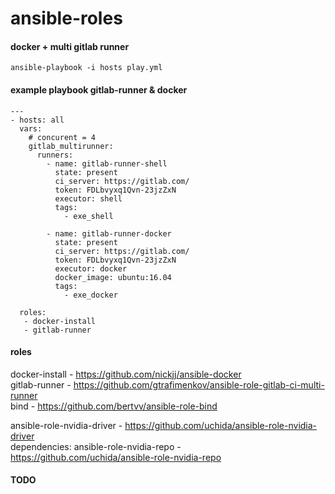 # ansible-roles

#### docker + multi gitlab runner
`ansible-playbook -i hosts play.yml`

#### example playbook gitlab-runner & docker
```
---
- hosts: all
  vars:
    # concurent = 4
    gitlab_multirunner:
      runners:
        - name: gitlab-runner-shell
          state: present
          ci_server: https://gitlab.com/
          token: FDLbvyxq1Qvn-23jzZxN
          executor: shell
          tags:
            - exe_shell

        - name: gitlab-runner-docker
          state: present
          ci_server: https://gitlab.com/
          token: FDLbvyxq1Qvn-23jzZxN
          executor: docker
          docker_image: ubuntu:16.04
          tags:
            - exe_docker

  roles:
   - docker-install
   - gitlab-runner

```

#### roles
docker-install - https://github.com/nickjj/ansible-docker  
gitlab-runner - https://github.com/gtrafimenkov/ansible-role-gitlab-ci-multi-runner  
bind - https://github.com/bertvv/ansible-role-bind

ansible-role-nvidia-driver - https://github.com/uchida/ansible-role-nvidia-driver  
dependencies: ansible-role-nvidia-repo - https://github.com/uchida/ansible-role-nvidia-repo


#### TODO

